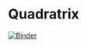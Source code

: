 # Quadratrix

[![Binder](https://mybinder.org/badge_logo.svg)](https://mybinder.org/v2/gh/rmcrae/Quadratrix/main?filepath=Quadratrix.ipynb)
